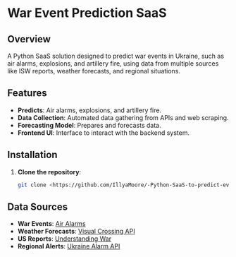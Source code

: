 # War Event Prediction SaaS

## Overview
A Python SaaS solution designed to predict war events in Ukraine, such as air alarms, explosions, and artillery fire, using data from multiple sources like ISW reports, weather forecasts, and regional situations.

## Features
- **Predicts**: Air alarms, explosions, and artillery fire.
- **Data Collection**: Automated data gathering from APIs and web scraping.
- **Forecasting Model**: Prepares and forecasts data.
- **Frontend UI**: Interface to interact with the backend system.

## Installation
1. **Clone the repository**:
   ```bash
   git clone <https://github.com/IllyaMoore/-Python-SaaS-to-predict-events-ar-/edit/main

## Data Sources

- **War Events**: [Air Alarms](https://air-alarms.in.ua/)
- **Weather Forecasts**: [Visual Crossing API](https://www.visualcrossing.com/weather-api)
- **US Reports**: [Understanding War](https://www.understandingwar.org/)
- **Regional Alerts**: [Ukraine Alarm API](https://api.ukrainealarm.com/)


